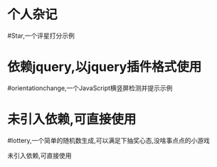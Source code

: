 个人杂记
====

#Star,一个评星打分示例

依赖jquery,以jquery插件格式使用
====

#orientationchange,一个JavaScript横竖屏检测并提示示例

未引入依赖,可直接使用
====

#lottery,一个简单的随机数生成,可以满足下抽奖心态,没啥事点点的小游戏

未引入依赖,可直接使用
